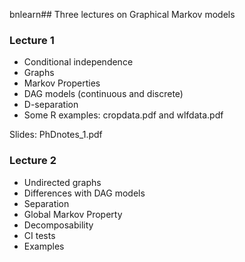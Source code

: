 bnlearn## Three lectures on Graphical Markov models

###  Lecture 1
- Conditional independence
- Graphs
- Markov Properties
- DAG models (continuous and discrete)
- D-separation
- Some R examples: cropdata.pdf and wlfdata.pdf

Slides: PhDnotes_1.pdf

### Lecture 2
- Undirected graphs
- Differences with DAG models
- Separation 
- Global Markov Property 
- Decomposability
- CI tests
- Examples
